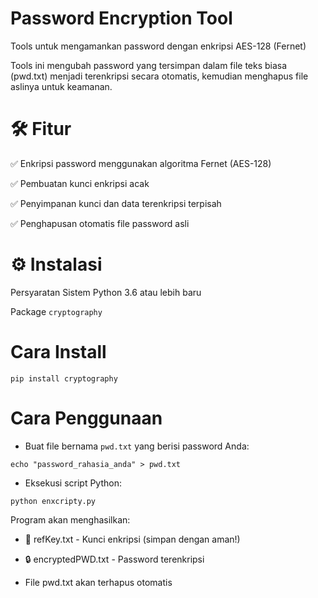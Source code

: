 # Password Encryption Tool
Tools untuk mengamankan password dengan enkripsi AES-128 (Fernet)

Tools ini mengubah password yang tersimpan dalam file teks biasa (pwd.txt) menjadi terenkripsi secara otomatis, kemudian menghapus file aslinya untuk keamanan.

# 🛠 Fitur
✅ Enkripsi password menggunakan algoritma Fernet (AES-128)

✅ Pembuatan kunci enkripsi acak

✅ Penyimpanan kunci dan data terenkripsi terpisah

✅ Penghapusan otomatis file password asli

# ⚙️ Instalasi
Persyaratan Sistem
Python 3.6 atau lebih baru

Package `cryptography`

# Cara Install
```console
pip install cryptography
```
# Cara Penggunaan

* Buat file bernama `pwd.txt` yang berisi password Anda:
```console
echo "password_rahasia_anda" > pwd.txt
```
* Eksekusi script Python:
```console
python enxcripty.py
```
Program akan menghasilkan:

* 🔑 refKey.txt - Kunci enkripsi (simpan dengan aman!)

* 🔒 encryptedPWD.txt - Password terenkripsi

* File pwd.txt akan terhapus otomatis
